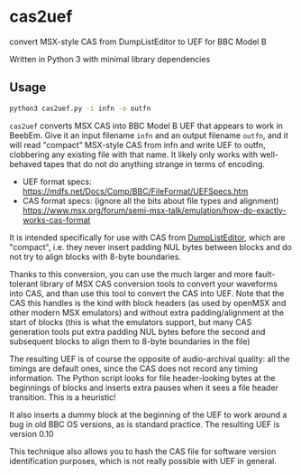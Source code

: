 # cas2uef
convert MSX-style CAS from DumpListEditor to UEF for BBC Model B

Written in Python 3 with minimal library dependencies

## Usage
```bash
python3 cas2uef.py -i infn -o outfn
```
`cas2uef` converts MSX CAS into BBC Model B UEF that appears to work in BeebEm. Give it an input filename `infn` and an output filename `outfn`, and it will read "compact" MSX-style CAS from infn and write UEF to outfn, clobbering any existing file with that name. It likely only works with well-behaved tapes that do not do anything strange in terms of encoding.

- UEF format specs: https://mdfs.net/Docs/Comp/BBC/FileFormat/UEFSpecs.htm
- CAS format specs: (ignore all the bits about file types and alignment) https://www.msx.org/forum/semi-msx-talk/emulation/how-do-exactly-works-cas-format

It is intended specifically for use with CAS from [DumpListEditor](https://bugfire2009.ojaru.jp/download.html#dleditor), which are "compact", i.e. they never insert padding NUL bytes between blocks and do not try to align blocks with 8-byte boundaries.

Thanks to this conversion, you can use the much larger and more fault-tolerant library of MSX CAS conversion tools to convert your waveforms into CAS, and than use this tool to convert the CAS into UEF. Note that the CAS this handles is the kind with block headers (as used by openMSX and other modern MSX emulators) and without extra padding/alignment at the start of blocks (this is what the emulators support, but many CAS generation tools put extra padding NUL bytes before the second and subsequent blocks to align them to 8-byte boundaries in the file)

The resulting UEF is of course the opposite of audio-archival quality: all the timings are default ones, since the CAS does not record any timing information. The Python script looks for file header-looking bytes at the beginnings of blocks and inserts extra pauses when it sees a file header transition. This is a heuristic!

It also inserts a dummy block at the beginning of the UEF to work around a bug in old BBC OS versions, as is standard practice. The resulting UEF is version 0.10

This technique also allows you to hash the CAS file for software version identification purposes, which is not really possible with UEF in general.
